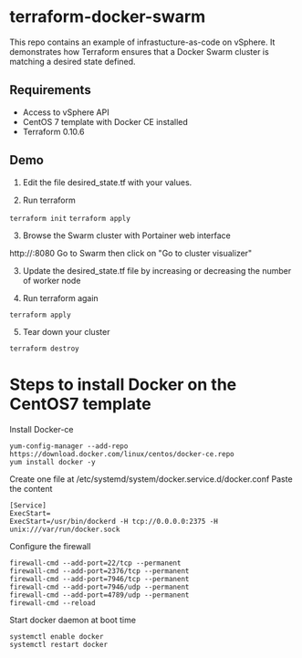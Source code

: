 # terraform-docker-swarm

This repo contains an example of infrastucture-as-code on vSphere. It demonstrates how Terraform ensures that a Docker Swarm cluster is matching a desired state defined.

## Requirements
- Access to vSphere API
- CentOS 7 template with Docker CE installed
- Terraform 0.10.6

## Demo

1. Edit the file desired_state.tf with your values. 

2. Run terraform
 
  `terraform init`
  `terraform apply`

3. Browse the Swarm cluster with Portainer web interface

http://<master-ip>:8080
Go to Swarm then click on "Go to cluster visualizer"

3. Update the desired_state.tf file by increasing or decreasing the number of worker node

4. Run terraform again 

  `terraform apply`

5. Tear down your cluster

  `terraform destroy`

# Steps to install Docker on the CentOS7 template

Install Docker-ce
```
yum-config-manager --add-repo https://download.docker.com/linux/centos/docker-ce.repo
yum install docker -y
```

Create one file at  /etc/systemd/system/docker.service.d/docker.conf
Paste the content

```
[Service]
ExecStart=
ExecStart=/usr/bin/dockerd -H tcp://0.0.0.0:2375 -H unix:///var/run/docker.sock
```

Configure the firewall
```
firewall-cmd --add-port=22/tcp --permanent
firewall-cmd --add-port=2376/tcp --permanent
firewall-cmd --add-port=7946/tcp --permanent
firewall-cmd --add-port=7946/udp --permanent
firewall-cmd --add-port=4789/udp --permanent
firewall-cmd --reload
```

Start docker daemon at boot time
```
systemctl enable docker
systemctl restart docker
```


